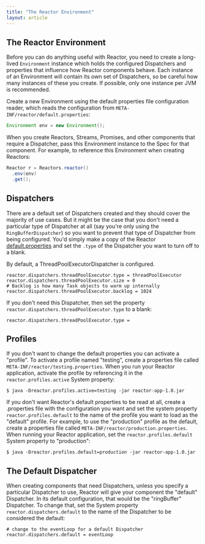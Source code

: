 ```yaml
---
title: "The Reactor Environment"
layout: article
---
```


## The Reactor Environment

Before you can do anything useful with Reactor, you need to create a
long-lived `Environment` instance which holds the configured Dispatchers
and properties that influence how Reactor components behave. Each
instance of an Environment will contain its own set of Dispatchers, so
be careful how many instances of these you create. If possible, only one
instance per JVM is recommended.

Create a new Environment using the default properties file configuration
reader, which reads the configuration from
`META-INF/reactor/default.properties`:

```java
Environment env = new Environment();
```

When you create Reactors, Streams, Promises, and other components that require a Dispatcher, pass this Environment instance to the Spec for that component. For example, to reference this Environment when creating Reactors:

```java
Reactor r = Reactors.reactor()
  .env(env)
  .get();
```

## Dispatchers

There are a default set of Dispatchers created and they should cover the
majority of use cases. But it might be the case that you don't need a
particular type of Dispatcher at all (say you're only using the
`RingBufferDispatcher`) so you want to prevent that type of Dispatcher
from being configured. You'd simply make a copy of the Reactor
[default.properties](https://github.com/reactor/reactor/blob/master/reactor-core/src/main/resources/META-INF/reactor/default.properties)
and set the `.type` of the Dispatcher you want to turn off to a blank.

By default, a ThreadPoolExecutorDispatcher is configured.

```
reactor.dispatchers.threadPoolExecutor.type = threadPoolExecutor
reactor.dispatchers.threadPoolExecutor.size = 0
# Backlog is how many Task objects to warm up internally
reactor.dispatchers.threadPoolExecutor.backlog = 1024
```

If you don't need this Dispatcher, then set the property
`reactor.dispatchers.threadPoolExecutor.type` to a blank:

```
reactor.dispatchers.threadPoolExecutor.type =
```

## Profiles

If you don't want to change the default properties you can activate a
"profile". To activate a profile named "testing", create a properties
file called `META-INF/reactor/testing.properties`. When you run your
Reactor application, activate the profile by referencing it in the
`reactor.profiles.active` System property:

```
$ java -Dreactor.profiles.active=testing -jar reactor-app-1.0.jar
```

If you don't want Reactor's default properties to be read at all, create a .properties file with the configuration you want and set the system property `reactor.profiles.default` to the name of the profile you want to load as the "default" profile. For example, to use the "production" profile as the default, create a properties file called `META-INF/reactor/production.properties`. When running your Reactor application, set the `reactor.profiles.default` System property to "production":

```
$ java -Dreactor.profiles.default=production -jar reactor-app-1.0.jar
```

## The Default Dispatcher

When creating components that need Dispatchers, unless you specify a particular Dispatcher to use, Reactor will give your component the "default" Dispatcher. In its default configuration, that would be the "ringBuffer" Dispatcher. To change that, set the System property `reactor.dispatchers.default` to the name of the Dispatcher to be considered the default:

```
# change to the eventLoop for a default Dispatcher
reactor.dispatchers.default = eventLoop
```
